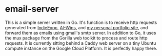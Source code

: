 # email-server

This is a simple server written in Go. It's function is to receive http 
requests generated from [IndieExpo][IndieExpo], [AI-Wins][aiwins], 
and [my personal portfolio site][portfolio], and forward them as emails
using gmail's smtp server. In addition to Go, it uses the mux package from
the Gorilla web toolkit to process and route http requests. It is currently
sitting behind a Caddy web server on a tiny Ubuntu compute instance on the
Google Cloud Platform. It is perfectly happy there. 

[IndieExpo]: https://github.com/TheRoyalTnetennba/indie-expo
[aiwins]: https://github.com/TheRoyalTnetennba/ai-wins
[portfolio]: https://github.com/TheRoyalTnetennba/portfolio